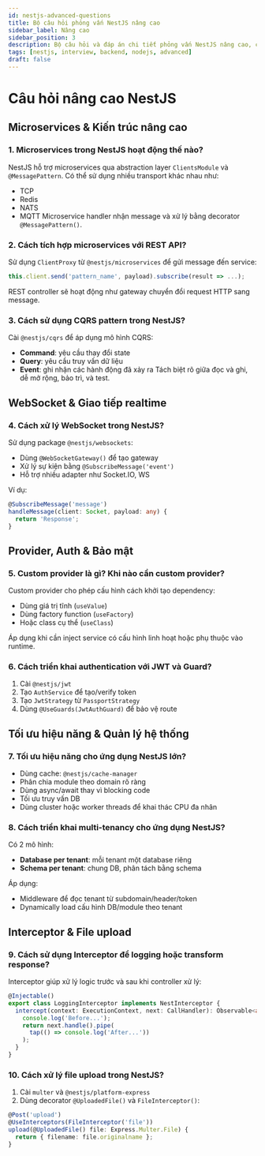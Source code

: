 ```yaml
---
id: nestjs-advanced-questions
title: Bộ câu hỏi phỏng vấn NestJS nâng cao
sidebar_label: Nâng cao
sidebar_position: 3
description: Bộ câu hỏi và đáp án chi tiết phỏng vấn NestJS nâng cao, chuyên sâu về kiến trúc, microservices, bảo mật, tối ưu hiệu năng.
tags: [nestjs, interview, backend, nodejs, advanced]
draft: false
---
```


# Câu hỏi nâng cao NestJS

## Microservices & Kiến trúc nâng cao

### 1. Microservices trong NestJS hoạt động thế nào?
NestJS hỗ trợ microservices qua abstraction layer `ClientsModule` và `@MessagePattern`. Có thể sử dụng nhiều transport khác nhau như:
- TCP
- Redis
- NATS
- MQTT
Microservice handler nhận message và xử lý bằng decorator `@MessagePattern()`.

### 2. Cách tích hợp microservices với REST API?
Sử dụng `ClientProxy` từ `@nestjs/microservices` để gửi message đến service:
```ts
this.client.send('pattern_name', payload).subscribe(result => ...);
````

REST controller sẽ hoạt động như gateway chuyển đổi request HTTP sang message.

### 3. Cách sử dụng CQRS pattern trong NestJS?

Cài `@nestjs/cqrs` để áp dụng mô hình CQRS:

* **Command**: yêu cầu thay đổi state
* **Query**: yêu cầu truy vấn dữ liệu
* **Event**: ghi nhận các hành động đã xảy ra
  Tách biệt rõ giữa đọc và ghi, dễ mở rộng, bảo trì, và test.

## WebSocket & Giao tiếp realtime

### 4. Cách xử lý WebSocket trong NestJS?

Sử dụng package `@nestjs/websockets`:

* Dùng `@WebSocketGateway()` để tạo gateway
* Xử lý sự kiện bằng `@SubscribeMessage('event')`
* Hỗ trợ nhiều adapter như Socket.IO, WS

Ví dụ:

```ts
@SubscribeMessage('message')
handleMessage(client: Socket, payload: any) {
  return 'Response';
}
```

## Provider, Auth & Bảo mật

### 5. Custom provider là gì? Khi nào cần custom provider?

Custom provider cho phép cấu hình cách khởi tạo dependency:

* Dùng giá trị tĩnh (`useValue`)
* Dùng factory function (`useFactory`)
* Hoặc class cụ thể (`useClass`)

Áp dụng khi cần inject service có cấu hình linh hoạt hoặc phụ thuộc vào runtime.

### 6. Cách triển khai authentication với JWT và Guard?

1. Cài `@nestjs/jwt`
2. Tạo `AuthService` để tạo/verify token
3. Tạo `JwtStrategy` từ `PassportStrategy`
4. Dùng `@UseGuards(JwtAuthGuard)` để bảo vệ route

## Tối ưu hiệu năng & Quản lý hệ thống

### 7. Tối ưu hiệu năng cho ứng dụng NestJS lớn?

* Dùng cache: `@nestjs/cache-manager`
* Phân chia module theo domain rõ ràng
* Dùng async/await thay vì blocking code
* Tối ưu truy vấn DB
* Dùng cluster hoặc worker threads để khai thác CPU đa nhân

### 8. Cách triển khai multi-tenancy cho ứng dụng NestJS?

Có 2 mô hình:

* **Database per tenant**: mỗi tenant một database riêng
* **Schema per tenant**: chung DB, phân tách bằng schema

Áp dụng:

* Middleware để đọc tenant từ subdomain/header/token
* Dynamically load cấu hình DB/module theo tenant

## Interceptor & File upload

### 9. Cách sử dụng Interceptor để logging hoặc transform response?

Interceptor giúp xử lý logic trước và sau khi controller xử lý:

```ts
@Injectable()
export class LoggingInterceptor implements NestInterceptor {
  intercept(context: ExecutionContext, next: CallHandler): Observable<any> {
    console.log('Before...');
    return next.handle().pipe(
      tap(() => console.log('After...'))
    );
  }
}
```

### 10. Cách xử lý file upload trong NestJS?

1. Cài `multer` và `@nestjs/platform-express`
2. Dùng decorator `@UploadedFile()` và `FileInterceptor()`:

```ts
@Post('upload')
@UseInterceptors(FileInterceptor('file'))
upload(@UploadedFile() file: Express.Multer.File) {
  return { filename: file.originalname };
}
```
